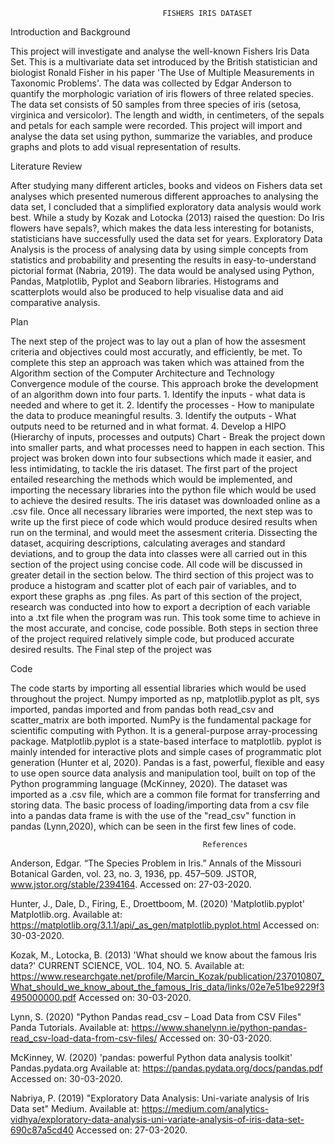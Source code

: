                                       FISHERS IRIS DATASET

Introduction and Background

This project will investigate and analyse the well-known Fishers Iris Data Set. This is a multivariate data set introduced by the British statistician and biologist Ronald Fisher in his paper 'The Use of Multiple Measurements in Taxonomic Problems'. The data was collected by Edgar Anderson to quantify the morphologic variation of iris flowers of three related species. The data set consists of 50 samples from three species of iris (setosa, virginica and versicolor). The length and width, in centimeters, of the sepals and petals for each sample were recorded. This project will import and analyse the data set using python, summarize the variables, and produce graphs and plots to add visual representation of results.

Literature Review

After studying many different articles, books and videos on Fishers data set analyses which presented numerous different approaches to analysing the data set, I concluded that a simplified exploratory data analysis would work best. While a study by Kozak and Lotocka (2013) raised the question: Do Iris flowers have sepals?, which makes the data less interesting for botanists, statisticians have successfully used the data set for years. Exploratory Data Analysis is the process of analysing data by using simple concepts from statistics and probability and presenting the results in easy-to-understand pictorial format (Nabria, 2019). The data would be analysed using Python, Pandas, Matplotlib, Pyplot and Seaborn libraries. Histograms and scatterplots would also be produced to help visualise data and aid comparative analysis. 

Plan

   The next step of the project was to lay out a plan of how the assesment criteria and objectives could most accuratly, and efficiently, be met. To complete this step an approach was taken which was attained from the Algorithm section of the Computer Architecture and Technology Convergence module of the course. This approach broke the development of an algorithm down into four parts. 1. Identify the inputs - what data is needed and where to get it. 2. Identify the processes - How to manipulate the data to produce meaningful results. 3. Identify the outputs - What outputs need to be returned and in what format. 4. Develop a HIPO (Hierarchy of inputs, processes and outputs) Chart - Break the project down into smaller parts, and what processes need to happen in each section.
    This project was broken down into four subsections which made it easier, and less intimidating, to tackle the iris dataset. The first part of the project entailed researching the methods which would be implemented, and importing the necessary libraries into the python file which would be used to achieve the desired results. The iris dataset was downloaded online as a .csv file. Once all necessary libraries were imported, the next step was to write up the first piece of code which would produce desired results when run on the terminal, and would meet the assesment criteria. Dissecting the dataset, acquiring descriptions, calculating averages and standard deviations, and to group the data into classes were all carried out in this section of the project using concise code. All code will be discussed in greater detail in the section below. The third section of this project was to produce a histogram and scatter plot of each pair of variables, and to export these graphs as .png files. As part of this section of the project, research was conducted into how to export a decription of each variable into a .txt file when the program was run. This took some time to achieve in the most accurate, and concise, code possible. Both steps in section three of the project required relatively simple code, but produced accurate desired results. 
The Final step of the project was 

Code

The code starts by importing all essential libraries which would be used throughout the project. Numpy imported as np, matplotlib.pyplot as plt, sys imported, pandas imported and from pandas both read_csv and scatter_matrix are both imported. NumPy is the fundamental package for scientific computing with Python. It is a general-purpose array-processing package. Matplotlib.pyplot is a state-based interface to matplotlib. pyplot is mainly intended for interactive plots and simple cases of programmatic plot generation (Hunter et al, 2020). Pandas is a fast, powerful, flexible and easy to use open source data analysis and manipulation tool, built on top of the Python programming language (McKinney, 2020). The dataset was imported as a .csv file, which are a common file format for transferring and storing data. The basic process of loading/importing data from a csv file into a pandas data frame is with the use of the "read_csv" function in pandas (Lynn,2020), which can be seen in the first few lines of code.















                                               References

Anderson, Edgar. “The Species Problem in Iris.” Annals of the Missouri Botanical Garden, vol. 23, no. 3, 1936, pp. 457–509. JSTOR, www.jstor.org/stable/2394164. Accessed on: 27-03-2020.

Hunter, J., Dale, D., Firing, E., Droettboom, M. (2020) 'Matplotlib.pyplot' Matplotlib.org. Available at: https://matplotlib.org/3.1.1/api/_as_gen/matplotlib.pyplot.html Accessed on: 30-03-2020.

Kozak, M., Lotocka, B. (2013) 'What should we know about the famous Iris data?' CURRENT SCIENCE, VOL. 104, NO. 5. Available at: https://www.researchgate.net/profile/Marcin_Kozak/publication/237010807_What_should_we_know_about_the_famous_Iris_data/links/02e7e51be9229f3495000000.pdf Accessed on: 30-03-2020.

Lynn, S. (2020) "Python Pandas read_csv – Load Data from CSV Files" Panda Tutorials. Available at: https://www.shanelynn.ie/python-pandas-read_csv-load-data-from-csv-files/ Accessed on: 30-03-2020.

McKinney, W. (2020) 'pandas: powerful Python data analysis toolkit' Pandas.pydata.org Available at: https://pandas.pydata.org/docs/pandas.pdf Accessed on: 30-03-2020.

Nabriya, P. (2019) "Exploratory Data Analysis: Uni-variate analysis of Iris Data set" Medium. Available at: https://medium.com/analytics-vidhya/exploratory-data-analysis-uni-variate-analysis-of-iris-data-set-690c87a5cd40 Accessed on: 27-03-2020.
